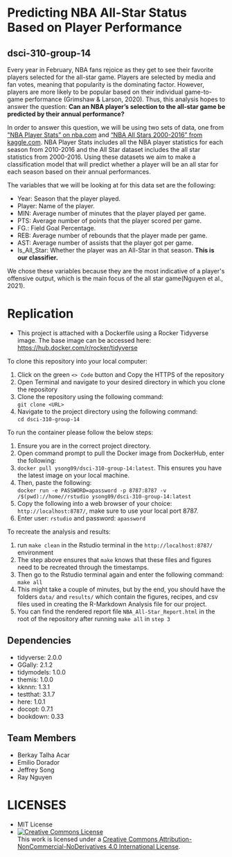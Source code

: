 # Predicting NBA All-Star Status Based on Player Performance

## dsci-310-group-14

Every year in February, NBA fans rejoice as they get to see their favorite players selected for the all-star game. Players are selected by media and fan votes, meaning that popularity is the dominating factor. However, players are more likely to be popular based on their individual game-to-game performance (Grimshaw & Larson, 2020). Thus, this analysis hopes to answer the question: **Can an NBA player’s selection to the all-star game be predicted by their annual performance?**

In order to answer this question, we will be using two sets of data, one from ["NBA Player Stats” on nba.com](https://www.nba.com/stats/players/traditional/?sort=PTS&dir=-1&Season=2015-16&SeasonType=Regular%20Season) and [“NBA All Stars 2000-2016” from kaggle.com](https://www.kaggle.com/fmejia21/nba-all-star-game-20002016?select=NBA+All+Stars+2000-2016+-+Sheet1.csv). NBA Player Stats includes all the NBA player statistics for each season from 2010-2016 and the All Star dataset includes the all star statistics from 2000-2016. Using these datasets we aim to make a classification model that will predict whether a player will be an all star for each season based on their annual performances.

The variables that we will be looking at for this data set are the following:
- Year: Season that the player played.
- Player: Name of the player.
- MIN: Average number of minutes that the player played per game.
- PTS: Average number of points that the player scored per game.
- FG.: Field Goal Percentage.
- REB: Average number of rebounds that the player made per game.
- AST: Average number of assists that the player got per game.
- Is_All_Star: Whether the player was an All-Star in that season. **This is our classifier.**

We chose these variables because they are the most indicative of a player's offensive output, which is the main focus of the all star game(Nguyen et al., 2021).

# Replication
- This project is attached with a Dockerfile using a Rocker Tidyverse image.
  The base image can be accessed here: https://hub.docker.com/r/rocker/tidyverse
  
  
To clone this repository into your local computer:
1) Click on the green `<> Code` button and Copy the HTTPS of the repository
2) Open Terminal and navigate to your desired directory in which you clone the repository 
3) Clone the repository using the following command: <br/>
  `git clone <URL>`
4) Navigate to the project directory using the following command: <br/>
 `cd dsci-310-group-14`
  
To run the container please follow the below steps:
1) Ensure you are in the correct project directory.
2) Open command prompt to pull the Docker image from DockerHub, enter the following: <br/>
3) `docker pull ysong09/dsci-310-group-14:latest`. This ensures you have the latest image on your local machine. 
4) Then, paste the following: <br/>
`docker run -e PASSWORD=apassword -p 8787:8787 -v /$(pwd)://home//rstudio ysong09/dsci-310-group-14:latest`
5) Copy the following into a web browser of your choice: `http://localhost:8787/`, make sure to use your local port 8787.
6) Enter user: `rstudio` and password: `apassword`


To recreate the analysis and results:
1) run `make clean` in the Rstudio terminal in the `http://localhost:8787/` environment
2) The step above ensures that `make` knows that these files and figures need to be recreated through the timestamps.
3) Then go to the Rstudio terminal again and enter the following command:
`make all`
4) This might take a couple of minutes, but by the end, you should have the folders `data/` and `results/` which contain the figures, recipes, and csv files used in creating the R-Markdown Analysis file for our project.
5) You can find the rendered report file `NBA_All-Star_Report.html` in the root of the repository after running `make all` in `step 3`

## Dependencies
- tidyverse: 2.0.0
- GGally: 2.1.2
- tidymodels: 1.0.0
- themis: 1.0.0
- kknnn: 1.3.1
- testthat: 3.1.7
- here: 1.0.1
- docopt: 0.7.1 
- bookdown: 0.33

## Team Members
- Berkay Talha Acar 
- Emilio Dorador 
- Jeffrey Song 
- Ray Nguyen

# LICENSES
- MIT License
- <a rel="license" href="http://creativecommons.org/licenses/by-nc-nd/4.0/"><img alt="Creative Commons License" style="border-width:0" src="https://i.creativecommons.org/l/by-nc-nd/4.0/88x31.png" /></a><br />This work is licensed under a <a rel="license" href="http://creativecommons.org/licenses/by-nc-nd/4.0/">Creative Commons Attribution-NonCommercial-NoDerivatives 4.0 International License</a>.
